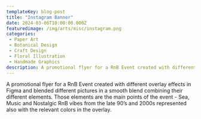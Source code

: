 ```yaml
---
templateKey: blog-post
title: "Instagram Banner"
date: 2024-03-06T10:00:00.000Z
featuredimage: /img/arts/misc/instagram.png
categories:
 - Paper Art
 - Botanical Design
 - Craft Design
 - Floral Illustration
 - Handmade Graphics
description: A promotional flyer for a RnB Event created with different overlay effects in Figma and blended different pictures in a smooth blend combining their different elements. Those elements are the main points of the event - Sea, Music and Nostalgic RnB vibes from the late 90’s and 2000s represented also with the relevant colors in the overlay.
---
```


A promotional flyer for a RnB Event created with different overlay effects in Figma and blended different pictures in a smooth blend combining their different elements. Those elements are the main points of the event - Sea, Music and Nostalgic RnB vibes from the late 90’s and 2000s represented also with the relevant colors in the overlay.